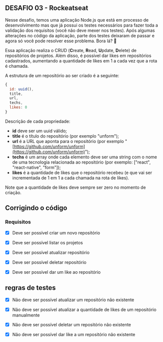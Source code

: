 ## DESAFIO 03 - Rockeatseat

Nesse desafio, temos uma aplicação Node.js que está em processo de desenvolvimento mas que já possui os testes necessários para fazer toda a validação dos requisitos (você não deve mexer nos testes).
Após algumas alterações no código da aplicação, parte dos testes deixaram de passar e agora só você pode resolver esse problema. Bora lá? 🚀

Essa aplicação realiza o CRUD (**C**reate, **R**ead, **U**pdate, **D**elete) de repositórios de projetos. Além disso, é possível dar likes em repositórios cadastrados, aumentando a quantidade de likes em 1 a cada vez que a rota é chamada.

A estrutura de um repositório ao ser criado é a seguinte: 

```jsx
{
  id: uuid(),
  title,
  url,
  techs,
  likes: 0
}
```

Descrição de cada propriedade:

- **id** deve ser um uuid válido;
- **title** é o título do repositório (por exemplo "unform");
- **url** é a URL que aponta para o repositório (por exemplo "[https://github.com/unform/unform](https://github.com/unform/unform)");
- **techs** é um array onde cada elemento deve ser uma string com o nome de uma tecnologia relacionada ao repositório (por exemplo: ["react", "react-native", "form"]);
- **likes** é a quantidade de likes que o repositório recebeu (e que vai ser incrementada de 1 em 1 a cada chamada na rota de likes).

Note que a quantidade de likes deve sempre ser zero no momento de criação.

## Corrigindo o código 

### Requisitos

- [x] Deve ser possível criar um novo repositório
- [x] Deve ser possível listar os projetos
- [x] Deve ser possível atualizar repositório
- [x] Deve ser possível deletar repositório
- [x] Deve ser possível dar um like ao repositório


## regras de testes

  - [x] Não deve ser possível atualizar um repositório não existente
  - [x] Não deve ser possível atualizar a quantidade de likes de um repositório manualmente
  - [x] Não deve ser possível deletar um repositório não existente
  - [x] Não deve ser possível dar like a um repositório não existente
  